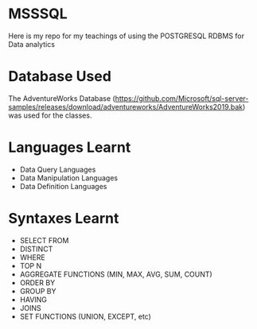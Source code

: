 # MSSSQL
Here is my repo for my teachings of using the POSTGRESQL RDBMS for Data analytics

# Database Used
The AdventureWorks Database (https://github.com/Microsoft/sql-server-samples/releases/download/adventureworks/AdventureWorks2019.bak) was used for the classes.  

# Languages Learnt
- Data Query Languages
- Data Manipulation Languages
- Data Definition Languages

# Syntaxes Learnt
- SELECT FROM
- DISTINCT
- WHERE
- TOP N
- AGGREGATE FUNCTIONS (MIN, MAX, AVG, SUM, COUNT)
- ORDER BY
- GROUP BY
- HAVING
- JOINS
- SET FUNCTIONS (UNION, EXCEPT, etc)
